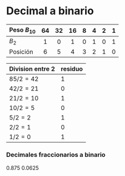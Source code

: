 # Decimal a binario

| Peso $B_{10}$ | 64  | 32  | 16  |  8  |  4  |  2  |  1  |
| ------------- |:---:|:---:|:---:|:---:|:---:|:---:|:---:|
| $B_{2}$       |  1  |  0  |  1  |  0  |  1  |  0  |  1  |
| Posición      |  6  |  5  |  4  |  3  |  2  |  1  |  0  |

| Division entre 2 | residuo |
| ---------------- | ------- |
| $85 / 2 = 42$    | 1       |
| $42 / 2 = 21$    | 0       |
| $21 / 2 = 10$    | 1       |
| $10 / 2 = 5$     | 0       |
| $5 / 2 = 2$      | 1       |
| $2 / 2 = 1$      | 0       |
| $1 / 2 = 0$      | 1       |
### Decimales fraccionarios a binario
0.875
0.0625
